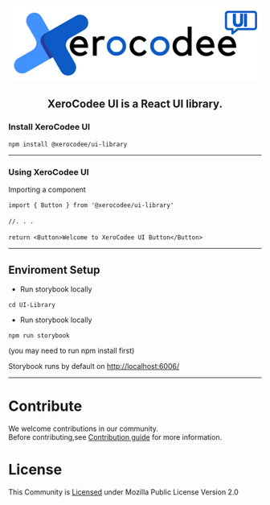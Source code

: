 <p align="center">
  <img src=".github/images/logo-ui.png" width="600" title="logo">
</p>

<h2 align="center">XeroCodee UI is a React UI library.</h2>

### Install XeroCodee UI

```shell
npm install @xerocodee/ui-library
```

---
### Using XeroCodee UI

Importing a component

```shell
import { Button } from '@xerocodee/ui-library'

//. . .

return <Button>Welcome to XeroCodee UI Button</Button>
```

---
## Enviroment Setup

- Run storybook locally

```shell 
cd UI-Library
```

- Run storybook locally

```shell
npm run storybook
```

(you may need to run npm install first)

Storybook runs by default on <http://localhost:6006/>

---

# Contribute

We welcome contributions in our community.<br>
Before contributing,see <a href="https://github.com/xerocodee/ui-library/blob/main/CONTRIBUTING.md">Contribution guide</a> for more information.

# License

This Community is <a href="https://github.com/xerocodee/ui-library/blob/master/LICENSE">Licensed</a> under Mozilla Public License Version 2.0
